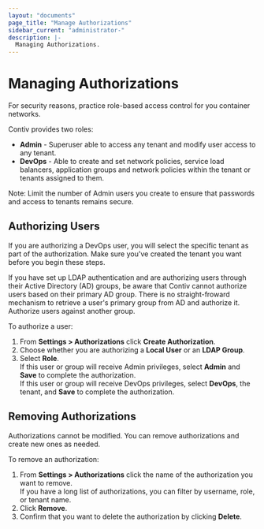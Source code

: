```yaml
---
layout: "documents"
page_title: "Manage Authorizations"
sidebar_current: "administrator-"
description: |-
  Managing Authorizations.
---
```


# Managing Authorizations

For security reasons, practice role-based access control for you container networks. 

Contiv provides two roles:

* **Admin** - Superuser able to access any tenant and modify user access to any tenant.
* **DevOps** - Able to create and set network policies, service load balancers, application groups and network policies within the tenant or tenants assigned to them.

Note: Limit the number of Admin users you create to ensure that passwords and access to tenants remains secure.

## Authorizing Users

If you are authorizing a DevOps user, you will select the specific tenant as part of the authorization. Make sure you've created the tenant you want before you begin these steps.

If you have set up LDAP authentication and are authorizing users through their Active Directory (AD) groups, be aware that Contiv cannot authorize users based on their primary AD group. There is no straight-froward mechanism to retrieve a user's primary group from AD and authorize it. Authorize users against another group. 

To authorize a user:

1. From **Settings > Authorizations** click **Create Authorization**.
2. Choose whether you are authorizing a **Local User** or an **LDAP Group**.
3. Select **Role**.<br>
   If this user or group will receive Admin privileges, select **Admin** and **Save** to complete the authorization.<br>
   If this user or group will receive DevOps privileges, select **DevOps**, the tenant, and **Save** to complete the authorization.<br>

## Removing Authorizations

Authorizations cannot be modified. You can remove authorizations and create new ones as needed.

To remove an authorization:

1. From **Settings > Authorizations** click the name of the authorization you want to remove.<br>
   If you have a long list of authorizations, you can filter by username, role, or tenant name.
2. Click **Remove**.
3. Confirm that you want to delete the authorization by clicking **Delete**.

 
